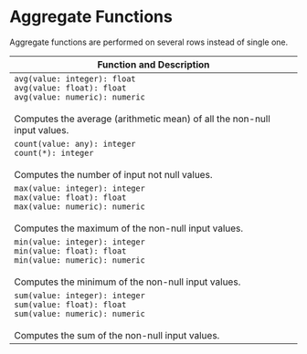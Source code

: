 # Aggregate Functions

Aggregate functions are performed on several rows instead of single one.

| Function and Description |
| ---  |
| `avg(value: integer): float` <br /> `avg(value: float): float` <br /> `avg(value: numeric): numeric` <br /><br /> Computes the average (arithmetic mean) of all the non-null input values. |
| `count(value: any): integer` <br /> `count(*): integer` <br /><br /> Computes the number of input not null values. |
| `max(value: integer): integer` <br /> `max(value: float): float` <br /> `max(value: numeric): numeric` <br /><br /> Computes the maximum of the non-null input values. |
| `min(value: integer): integer` <br /> `min(value: float): float` <br /> `min(value: numeric): numeric` <br /><br /> Computes the minimum of the non-null input values. |
| `sum(value: integer): integer` <br /> `sum(value: float): float` <br /> `sum(value: numeric): numeric` <br /><br /> Computes the sum of the non-null input values. |
